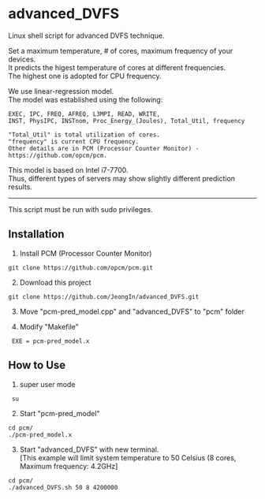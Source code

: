 # advanced_DVFS

Linux shell script for advanced DVFS technique.

Set a maximum temperature, # of cores, maximum frequency of your devices. </br>
It predicts the higest temperature of cores at different frequencies. </br>
The highest one is adopted for CPU frequency.

We use linear-regression model. </br>
The model was established using the following:

<pre><code>EXEC, IPC, FREQ, AFREQ, L3MPI, READ, WRITE,
INST, PhysIPC, INSTnom, Proc_Energy_(Joules), Total_Util, frequency

"Total_Util" is total utilization of cores.
"frequency" is current CPU frequency.
Other details are in PCM (Processor Counter Monitor) - https://github.com/opcm/pcm. </code></pre>
This model is based on Intel i7-7700. </br>
Thus, different types of servers may show slightly different prediction results.

<hr/>
This script must be run with sudo privileges.

## Installation
1. Install PCM (Processor Counter Monitor)
<pre><code>git clone https://github.com/opcm/pcm.git </code></pre>

2. Download this project
<pre><code>git clone https://github.com/JeongIn/advanced_DVFS.git </code></pre>

3. Move "pcm-pred_model.cpp" and "advanced_DVFS" to "pcm" folder

4. Modify "Makefile"
<pre><code> EXE = pcm-pred_model.x </code></pre>


## How to Use
1. super user mode
<pre><code> su </code></pre>

2. Start "pcm-pred_model"
<pre><code>cd pcm/
./pcm-pred_model.x </code></pre>

3. Start "advanced_DVFS" with new terminal. </br>
[This example will limit system temperature to 50 Celsius (8 cores, Maximum frequency: 4.2GHz]
<pre><code>cd pcm/
./advanced_DVFS.sh 50 8 4200000 </code></pre> 

